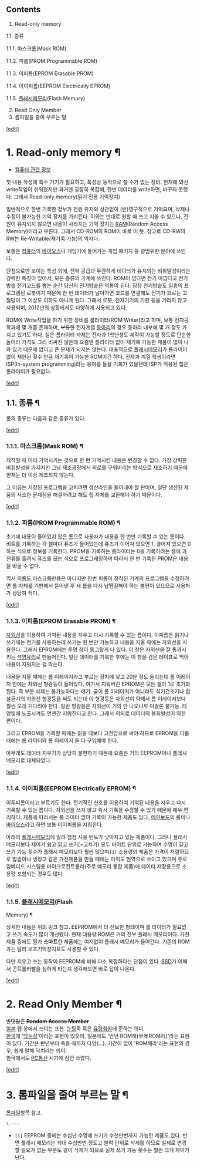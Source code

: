 ## Contents

    

1. Read-only memory 
    

1.1. 종류

    

1.1.1. 마스크롬(Mask ROM)

1.1.2. 피롬(PROM Programmable ROM)

1.1.3. 이피롬(EPROM Erasable PROM)

1.1.4. 이이피롬(EEPROM Electrically EPROM)

1.1.5. [플래시메모리](%ED%94%8C%EB%9E%98%EC%8B%9C%20%EB%A9%94%EB%AA%A8%EB%A6%AC.md)(Flash
Memory)

2. Read Only Member 
3. 롬파일을 줄여 부르는 말 

[[edit](http://rigvedawiki.net/r1/wiki.php/ROM?action=edit&section=1)]

# 1. Read-only memory ¶

  * [컴퓨터 관련 정보](%EC%BB%B4%ED%93%A8%ED%84%B0%20%EA%B4%80%EB%A0%A8%20%EC%A0%95%EB%B3%B4.md)  

첫 내용 작성에 특수 기기가 필요하고, 특성상 동적으로 쓸 수가 없는 장비. 현재에 와선 write작업이 쉬워졌지만 과거엔 굉장히 복잡해,
한번 데이터를 write하면, 바꾸지 못했다. 그래서 Read-only memory(읽기 전용 기억장치)

  

일반적으로 한번 기록한 정보가 전원 유지와 상관없이 (반)영구적으로 기억되며, 삭제나 수정이 불가능한 기억 장치를 가리킨다. 이와는 반대로
원할 때 쓰고 지울 수 있으나, 전원이 유지되지 않으면 내용이 사라지는 기억 장치는 [RAM](RAM.md)(Random Access
Memory)이라고 부른다. 그래서 CD-ROM의 ROM이 바로 이 뜻. 참고로 CD-RW의 RW는 Re-Writable(재기록 가능)의
약자다.

  

보통은 [컴퓨터](%EC%BB%B4%ED%93%A8%ED%84%B0.md)의
[바이오스](%EB%B0%94%EC%9D%B4%EC%98%A4%EC%8A%A4.md)나 게임기에 들어가는 게임 패키지 등 광범위한
분야에 쓰인다.

  

단점으로만 보이는 특성 외에, 전력 공급과 무관하게 데이터가 유지되는 비휘발성이라는 강력한 특징이 있어서, 모든 종류의 기계에 쓰인다.
ROM이 없다면 전기 아깝다고 전기밥솥 전기코드를 뽑는 순간 당신의 전기밥솥은 먹통이 된다. 당장 전기밥솥도 일종의 프로그램된 로봇이기
때문에 한 번 데이터가 날아가면 코드를 연결해도 전기가 흐르는 고철덩이 그 이상도 이하도 아니게 된다. 그래서 로봇, 전자기기의 기판 등을
가리지 않고 사용되며, 2012년의 상황에서도 다양하게 사용되고 있다.

  

ROM에 Write작업을 하기 위한 장비를 롬라이터(ROM Writer)라고 하며, 보통 전자공학과에 몇 개쯤 존재하며,
<del>부유한</del> 전자계열 [동아리](%EB%8F%99%EC%95%84%EB%A6%AC.md)의 경우 동아리 내부에 몇 개
정도 가지고 있기도 하다. 실은 롬라이터 자체는 전자과 1학년생도 제작이 가능할 정도로 단순한 놈이라 가격도 그리 비싸진 않은데 요즘엔
롬라이터 없이 재기록 가능한 제품이 많이 나와 있기 때문에 없다고 큰 문제가 되지는 않는다. 대표적으로 [플래시메모리](%ED%94%8C%EB%9E%98%EC%8B%9C%20%EB%A9%94%EB%AA%A8%EB%A6%AC.md)가 롬라이터 없이
제한된 횟수 만큼 재기록이 가능한 ROM이긴 하다. 전자과 계열 학생이라면 ISP(In-system programming)라는 용어를 들을
기회가 있을텐데 ISP가 적용된 칩은 롬라이터가 필요없다.

  

[[edit](http://rigvedawiki.net/r1/wiki.php/ROM?action=edit&section=2)]

## 1.1. 종류 ¶

롬의 종류는 다음과 같은 종류가 있다.

  

[[edit](http://rigvedawiki.net/r1/wiki.php/ROM?action=edit&section=3)]

### 1.1.1. 마스크롬(Mask ROM) ¶

제작할 때 미리 기억시키는 것으로 한 번 기억시킨 내용은 변경할 수 없다. 가장 강력한 비휘발성을 가지지만 그냥 제조공장에서 회로를
구워버리는 방식으로 제조하기 때문에 현재는 더 이상 제조되지 않는다.

  

그 이유는 저장된 프로그램을 고치려면 생산라인을 들어내야 할 판이며, 일단 생산된 제품의 사소한 문제점을 해결하려고 해도 칩 자체를 교환해야
하기 때문이다.

  

[[edit](http://rigvedawiki.net/r1/wiki.php/ROM?action=edit&section=4)]

### 1.1.2. 피롬(PROM Programmable ROM) ¶

초기에 내용이 들어있지 않은 롬으로 사용자가 내용을 한 번만 기록할 수 있는 롬이다. 비트를 기록하는 각 셀마다 퓨즈가 들어있는데 퓨즈가
이어져 있으면 1, 끊어져 있으면 0하는 식으로 정보를 기록한다. PROM을 기록하는 롬라이터는 0을 기록하려는 셀에 과전류를 흘려서 퓨즈를
끊는 식으로 프로그래밍하며 따라서 한 번 기록한 PROM은 내용을 바꿀 수 없다.

  

역시 피롬도 마스크롬만큼은 아니지만 한번 피롬이 장착된 기계의 프로그램을 수정하려면 롬 자체를 기판에서 뜯어낸 후 새 롬을 다시 납땜질해야
하는 불편이 있으므로 사용처가 상당히 적다.

  

[[edit](http://rigvedawiki.net/r1/wiki.php/ROM?action=edit&section=5)]

### 1.1.3. 이피롬(EPROM Erasable PROM) ¶

[자외선](%EC%9E%90%EC%99%B8%EC%84%A0.md)을 이용하여 기억된 내용을 지우고 다시 기록할 수 있는 롬이다.
이피롬은 읽기나 쓰기에는 전기를 사용하는데 쓰기는 한 번만 가능하고 내용을 지울 때에는 자외선을 사용한다. 그래서 EPROM에는 투명 창이
동그랗게 나 있다. 이 창은 자외선을 잘 통과시키는
[석영유리](%EC%84%9D%EC%98%81%EC%9C%A0%EB%A6%AC.md)로 만들어진다. 일단 데이터를 기록한 후에는 이
창을 검은 테이프로 막아 내용이 지워지는 걸 막는다.

  

내용을 지울 때에는 롬 이레이저라고 부르는 장치에 넣고 20분 정도 돌리는데 롬 이레이저 안에는 자외선 형광등이 들어있다. 여기서 지워버린
EPROM은 모든 셀이 1로 초기화된다. 즉 부분 삭제는 불가능하다는 얘기. 굳이 롬 이레이저가 아니라도 식기건조기나 컵 살균기의 자외선
형광등을 써도 되는데 이 형광등은 자외선이 약해서 롬 이레이저보다 훨씬 오래 기다려야 한다. 일반 형광등은 자외선이 거의 안 나오니까 이걸론
불가능. 태양빛에 노출시켜도 언젠간 지워진다고 한다. 그래서 의외로 데이터의 불휘발성이 약한 편이다.

  

그리고 EPROM을 기록할 때에는 읽을 때보다 고전압으로 써야 하므로 EPROM을 다룰 때에는 롬 라이터와 롬 이레이저 둘 다 구입해야
한다.

  

아무래도 데이터 지우기가 상당히 불편하기 때문에 요즘은 거의 EEPROM이나 플래시 메모리로 대체되었다.

  

[[edit](http://rigvedawiki.net/r1/wiki.php/ROM?action=edit&section=6)]

### 1.1.4. 이이피롬(EEPROM Electrically EPROM) ¶

이투피롬이라고 부르기도 한다. 전기적인 신호를 이용하여 기억된 내용을 지우고 다시 기록할 수 있는 롬이다. 자외선을 쓰지 않고 즉시 기록을
수정할 수 있기 때문에 매우 편리하다. 제품에 따라서는 롬 라이터 없이 기록이 가능한 제품도 있다.
[메인보드](%EB%A9%94%EC%9D%B8%EB%B3%B4%EB%93%9C.md)의 롬이나
[바이오스](%EB%B0%94%EC%9D%B4%EC%98%A4%EC%8A%A4.md)라고 하면 보통 이이피롬을 지칭한다.

  

아래의 [플래시메모리](%ED%94%8C%EB%9E%98%EC%8B%9C%20%EB%A9%94%EB%AA%A8%EB%A6%AC.md)에 밀려 점점
사용 빈도가 낮아지고 있는 제품이다. 그러나 플래시 메모리보다 제어가 쉽고 읽고 쓰기(=고치기) 모두 바이트 단위로 가능하며 수명이 길고
쓰기 가능 횟수가 플래시 메모리보다 훨씬 많으며`[1]` 소용량의 제품은 가격이 저렴하므로 밥솥이나 냉장고 같은 가전제품을 만들 때에는
아직도 현역으로 쓰이고 있으며 주로 임베디드 시스템용 마이크로컨트롤러(주로 메모리 통합 제품)에 데이터 저장용으로 소용량 포함되는 경우도
많다.

  

[[edit](http://rigvedawiki.net/r1/wiki.php/ROM?action=edit&section=7)]

### 1.1.5. [플래시메모리](%ED%94%8C%EB%9E%98%EC%8B%9C%20%EB%A9%94%EB%AA%A8%EB%A6%AC.md)(Flash
Memory) ¶

상세한 내용은 위의 링크 참고. EEPROM에서 더 진보한 형태이며 롬 라이터가 필요없고 쓰기 속도가 많이 개선됐다. 현재 대용량 ROM은
거의 전부 플래시 메모리이다. 가전제품 중에도 뭔가 **스마트**한 제품에는 여지없이 플래시 메모리가 들어간다. 기존의 ROM과는 달리
보조기억장치로도 사용할 수 있다.

  

다만 지우고 쓰는 동작이 EEPROM에 비해 다소 복잡하다는 단점이 있다. [SSD](SSD.md)가 어째서 콘트롤러빨을 심하게 타는지
생각해보면 바로 답이 나온다.

  

[[edit](http://rigvedawiki.net/r1/wiki.php/ROM?action=edit&section=8)]

# 2. Read Only Member ¶

<del>반댓말은 **Random Access Member**</del>  
[일본](%EC%9D%BC%EB%B3%B8.md) 웹 상에서 쓰이는 표현. [눈팅](%EB%88%88%ED%8C%85.md)족
혹은 [유령회원](%EC%9C%A0%EB%A0%B9%ED%9A%8C%EC%9B%90.md)에 준하는 의미.  
[한국](%ED%95%9C%EA%B5%AD.md)에 '[닥눈삼](%EB%8B%A5%EB%88%88%EC%82%BC.md)'이라는
표현이 있듯이, 일본에도 '반년 ROM해(半年ROMれ)'라는 표현이 있다. 기간은 반년부터 죽을 때까지 다양(…). 기간이 없이
'ROM해라'라는 표현의 경우, 쉽게 말해 닥치라는 의미.  
한국에서도 [PC통신](PC%ED%86%B5%EC%8B%A0.md) 시기에 잠깐 쓰였다.

  

[[edit](http://rigvedawiki.net/r1/wiki.php/ROM?action=edit&section=9)]

# 3. 롬파일을 줄여 부르는 말 ¶

[롬파일](%EB%A1%AC%ED%8C%8C%EC%9D%BC.md)항목 참고.

`\----`

  * `[1]` EEPROM 중에는 수십년 수명에 쓰기가 수천만번까지 가능한 제품도 있다. 반면 플래시 메모리는 최대 수십만번 정도고 블럭 단위로 삭제를 하므로 실제로 변경할 필요가 없는 부분도 같이 삭제가 되므로 실제 쓰기 가능 횟수는 훨씬 크게 차이가 난다.

